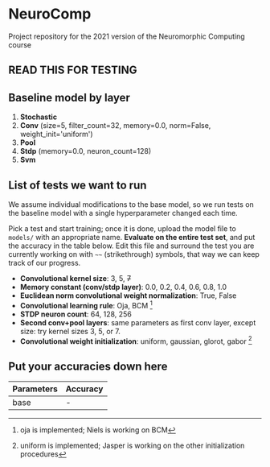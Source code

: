# NeuroComp
Project repository for the 2021 version of the Neuromorphic Computing course

## READ THIS FOR TESTING

## Baseline model by layer

1. **Stochastic**
2. **Conv** (size=5, filter_count=32, memory=0.0, norm=False, weight_init='uniform')
3. **Pool**
4. **Stdp** (memory=0.0, neuron_count=128)
5. **Svm**

## List of tests we want to run

We assume individual modifications to the base model, so we run tests on the baseline model with a single hyperparameter changed each time.

Pick a test and start training; once it is done, upload the model file to `models/` with an appropriate name. **Evaluate on the entire test set**, and put the accuracy in the table below. Edit this file and surround the test you are currently working on with `~~` (strikethrough) symbols, that way we can keep track of our progress.

- **Convolutional kernel size**: 3, 5, ~~7~~
- **Memory constant (conv/stdp layer)**: 0.0, 0.2, 0.4, 0.6, 0.8, 1.0
- **Euclidean norm convolutional weight normalization**: True, False
- **Convolutional learning rule**: Oja, BCM [^1]
- **STDP neuron count**: 64, 128, 256
- **Second conv+pool layers**: same parameters as first conv layer, except size: try kernel sizes 3, 5, or 7.
- **Convolutional weight initialization**: uniform, gaussian, glorot, gabor [^2]

## Put your accuracies down here

| Parameters | Accuracy |
|------------|----------|
| base       |      -   |

[^1]: oja is implemented; Niels is working on BCM
[^2]: uniform is implemented; Jasper is working on the other initialization procedures
